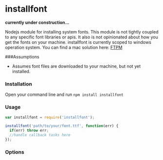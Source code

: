 installfont
===========

**currently under construction...**

Nodejs module for installing system fonts. 
This module is not tightly coupled to any specific font libraries or apis. 
It also is not opinionated about how you get the fonts on your machine.
installfont is currently scoped to windows operation system. 
You can find a mac solution here: [FTPM](http://heldr.github.io/ftpm/)

###Assumptions

* Assumes font files are downloaded to your machine, but not yet installed.

### Installation

Open your command line and run `npm install installfont` 

### Usage
```javascript
var installfont = require('installfont');

installfont('path/to/your/font.ttf', function(err) {
  if(err) throw err;
  //handle callback tasks here
});


```

### Options

